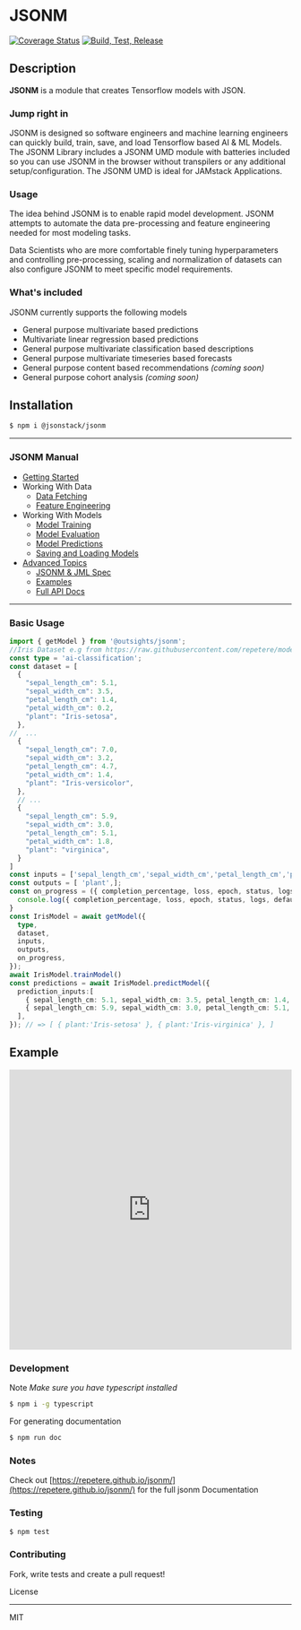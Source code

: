 # JSONM
[![Coverage Status](https://coveralls.io/repos/github/repetere/jsonm/badge.svg?branch=main)](https://coveralls.io/github/repetere/jsonm?branch=main) [![Build, Test, Release](https://github.com/repetere/jsonm/actions/workflows/release.yml/badge.svg)](https://github.com/repetere/jsonm/actions/workflows/release.yml)

## Description

**JSONM** is a module that creates Tensorflow models with JSON.

### Jump right in

JSONM is designed so software engineers and machine learning engineers can quickly build, train, save, and load Tensorflow based AI & ML Models. The JSONM Library includes a JSONM UMD module with batteries included so you can use JSONM in the browser without transpilers or any additional setup/configuration. The JSONM UMD is ideal for JAMstack Applications.

### Usage

The idea behind JSONM is to enable rapid model development. JSONM attempts to automate the data pre-processing and feature engineering needed for most modeling tasks. 

Data Scientists who are more comfortable finely tuning hyperparameters and controlling pre-processing, scaling and normalization of datasets can also configure JSONM to meet specific model requirements.

### What's included
JSONM currently supports the following models
- General purpose multivariate based predictions
- Multivariate linear regression based predictions
- General purpose multivariate classification based descriptions
- General purpose multivariate timeseries based forecasts
- General purpose content based recommendations *(coming soon)*
- General purpose cohort analysis *(coming soon)*
## Installation

```sh
$ npm i @jsonstack/jsonm
```

<link id="viewx-style-style-0" rel="stylesheet" type="text/css" href="https://unpkg.com/highlight.js@9.18.1/styles/darkula.css">

---
### JSONM Manual
 - [Getting Started](https://repetere.github.io/jsonm/manual/getting-started/index.html)
 - Working With Data
   - [Data Fetching](https://repetere.github.io/jsonm/manual/data-fetching/index.html)
   - [Feature Engineering](https://repetere.github.io/jsonm/manual/feature-engineering/index.html)
 - Working With Models
   - [Model Training](https://repetere.github.io/jsonm/manual/model-training/index.html)
   - [Model Evaluation](https://repetere.github.io/jsonm/manual/model-evaluation/index.html)
   - [Model Predictions](https://repetere.github.io/jsonm/manual/model-predictions/index.html)
   - [Saving and Loading Models](https://repetere.github.io/jsonm/manual/saving-and-loading-models/index.html) 
 - [Advanced Topics](https://repetere.github.io/jsonm/manual/advanced-topics/index.html)
   - [JSONM & JML Spec](https://repetere.github.io/jsonm/manual/spec/index.html)
   - [Examples](https://repetere.github.io/jsonm/manual/examples/index.html)
   - [Full API Docs](https://repetere.github.io/jsonm/)
---

### Basic Usage
```typescript
import { getModel } from '@outsights/jsonm';
//Iris Dataset e.g from https://raw.githubusercontent.com/repetere/modelx-model/master/src/test/mock/data/iris_data.csv
const type = 'ai-classification';
const dataset = [
  {
    "sepal_length_cm": 5.1,
    "sepal_width_cm": 3.5,
    "petal_length_cm": 1.4,
    "petal_width_cm": 0.2,
    "plant": "Iris-setosa",
  },
//  ...
  {
    "sepal_length_cm": 7.0,
    "sepal_width_cm": 3.2,
    "petal_length_cm": 4.7,
    "petal_width_cm": 1.4,
    "plant": "Iris-versicolor",
  },
  // ...
  {
    "sepal_length_cm": 5.9,
    "sepal_width_cm": 3.0,
    "petal_length_cm": 5.1,
    "petal_width_cm": 1.8,
    "plant": "virginica",
  }
]
const inputs = ['sepal_length_cm','sepal_width_cm','petal_length_cm','petal_width_cm', ];
const outputs = [ 'plant',];
const on_progress = ({ completion_percentage, loss, epoch, status, logs, defaultLog, }) => { 
  console.log({ completion_percentage, loss, epoch, status, logs, defaultLog, });
}
const IrisModel = await getModel({
  type,
  dataset,
  inputs,
  outputs,
  on_progress,
}); 
await IrisModel.trainModel()
const predictions = await IrisModel.predictModel({ 
  prediction_inputs:[
    { sepal_length_cm: 5.1, sepal_width_cm: 3.5, petal_length_cm: 1.4, petal_width_cm: 0.2, },
    { sepal_length_cm: 5.9, sepal_width_cm: 3.0, petal_length_cm: 5.1, petal_width_cm: 1.8, },
  ],
}); // => [ { plant:'Iris-setosa' }, { plant:'Iris-virginica' }, ]

```

## Example ##
<iframe width="100%" height="500" src="https://jsfiddle.net/yawetse/4ph1vwes/21/embedded/result,js,html,css,resources/dark/" allowfullscreen="allowfullscreen" allowpaymentrequest frameborder="0"></iframe>

### Development

Note *Make sure you have typescript installed*

```sh
$ npm i -g typescript 
```

For generating documentation

```sh
$ npm run doc
```

### Notes

Check out [https://repetere.github.io/jsonm/](https://repetere.github.io/jsonm/) for the full jsonm Documentation

### Testing

```sh
$ npm test
```

### Contributing

Fork, write tests and create a pull request!

License

----

MIT